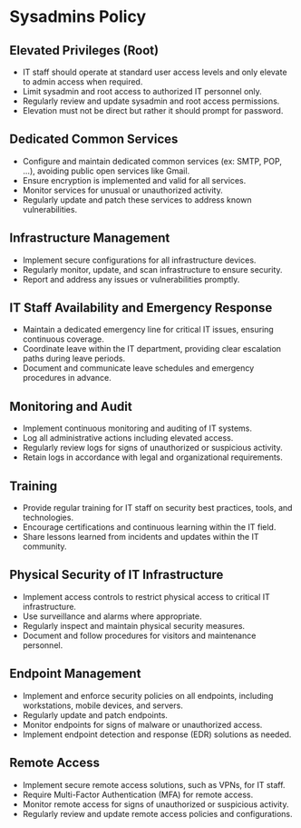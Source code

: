 # Sysadmins Policy

## Elevated Privileges (Root)
- IT staff should operate at standard user access levels and only elevate to admin access when required.
- Limit sysadmin and root access to authorized IT personnel only.
- Regularly review and update sysadmin and root access permissions.
- Elevation must not be direct but rather it should prompt for password.

## Dedicated Common Services
- Configure and maintain dedicated common services (ex: SMTP, POP, ...), avoiding public open services like Gmail.
- Ensure encryption is implemented and valid for all services.
- Monitor services for unusual or unauthorized activity.
- Regularly update and patch these services to address known vulnerabilities.

## Infrastructure Management
- Implement secure configurations for all infrastructure devices.
- Regularly monitor, update, and scan infrastructure to ensure security.
- Report and address any issues or vulnerabilities promptly.

## IT Staff Availability and Emergency Response
- Maintain a dedicated emergency line for critical IT issues, ensuring continuous coverage.
- Coordinate leave within the IT department, providing clear escalation paths during leave periods.
- Document and communicate leave schedules and emergency procedures in advance.

## Monitoring and Audit
- Implement continuous monitoring and auditing of IT systems.
- Log all administrative actions including elevated access.
- Regularly review logs for signs of unauthorized or suspicious activity.
- Retain logs in accordance with legal and organizational requirements.

## Training
- Provide regular training for IT staff on security best practices, tools, and technologies.
- Encourage certifications and continuous learning within the IT field.
- Share lessons learned from incidents and updates within the IT community.

## Physical Security of IT Infrastructure
- Implement access controls to restrict physical access to critical IT infrastructure.
- Use surveillance and alarms where appropriate.
- Regularly inspect and maintain physical security measures.
- Document and follow procedures for visitors and maintenance personnel.

## Endpoint Management
- Implement and enforce security policies on all endpoints, including workstations, mobile devices, and servers.
- Regularly update and patch endpoints.
- Monitor endpoints for signs of malware or unauthorized access.
- Implement endpoint detection and response (EDR) solutions as needed.

## Remote Access
- Implement secure remote access solutions, such as VPNs, for IT staff.
- Require Multi-Factor Authentication (MFA) for remote access.
- Monitor remote access for signs of unauthorized or suspicious activity.
- Regularly review and update remote access policies and configurations.